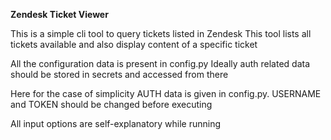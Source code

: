 **Zendesk Ticket Viewer**

This is a simple cli tool to query tickets listed in Zendesk 
This tool lists all tickets available and also display content of a specific ticket

All the configuration data is present in config.py
Ideally auth related data should be stored in secrets and accessed from there

Here for the case of simplicity AUTH data is given in config.py.
USERNAME and TOKEN should be changed before executing

All input options are self-explanatory while running

